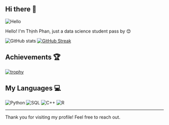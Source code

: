 ## Hi there 👋

![Hello](https://media.giphy.com/media/dzaUX7CAG0Ihi/giphy.gif)

Hello! I'm Thịnh Phan, just a data science student pass by 😊

![GitHub stats](https://github-readme-stats.vercel.app/api?username=yourusername&show_icons=true&theme=dark)
[![GitHub Streak](https://github-readme-streak-stats.herokuapp.com/?user=yourusername&theme=dark)](https://git.io/streak-stats)

## Achievements 🏆
[![trophy](https://github-profile-trophy.vercel.app/?username=yourusername)](https://github.com/ryo-ma/github-profile-trophy)

## My Languages 💻
![Python](https://img.shields.io/badge/Python-40%25-blue?style=for-the-badge&logo=python&logoColor=white)
![SQL](https://img.shields.io/badge/SQL-25%25-blue?style=for-the-badge&logo=postgresql&logoColor=white)
![C++](https://img.shields.io/badge/C++-20%25-blue?style=for-the-badge&logo=cplusplus&logoColor=white)
![R](https://img.shields.io/badge/R-15%25-blue?style=for-the-badge&logo=r&logoColor=white)

---
Thank you for visiting my profile! Feel free to reach out.
